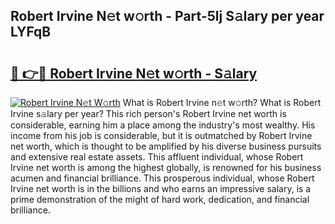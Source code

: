 ## Robert Irvine N𝚎t w𝚘rth - Part-5lj S𝚊lary per year LYFqB

# <h2><a href="http://gc3por.nevu.top/?p=Robert+Irvine">🔗 👉🔴 Robert Irvine N𝚎t w𝚘rth - S𝚊lary</a></h2>

[![Robert Irvine N𝚎t W𝚘rth](https://i.imgur.com/Oavwk0R.jpeg)](http://gc3por.nevu.top/?p=Robert+Irvine)
What is Robert Irvine n𝚎t w𝚘rth? What is Robert Irvine s𝚊lary per year?
This rich person's Robert Irvine net worth is considerable, earning him a place among the industry's most wealthy. His income from his job is considerable, but it is outmatched by Robert Irvine net worth, which is thought to be amplified by his diverse business pursuits and extensive real estate assets. This affluent individual, whose Robert Irvine net worth is among the highest globally, is renowned for his business acumen and financial brilliance. This prosperous individual, whose Robert Irvine net worth is in the billions and who earns an impressive salary, is a prime demonstration of the might of hard work, dedication, and financial brilliance.
